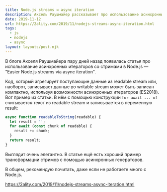 ```yaml
---
title: Node.js streams и async iteration
description: Аксель Раушмайер рассказывает про использование асинхронных итераторов со стримами в Node.js
date: 2019-11-12
url: https://2ality.com/2019/11/nodejs-streams-async-iteration.html
tags:
  - js
  - nodejs
  - async
layout: layouts/post.njk
---
```

В блоге Акселя Раушмайера пару дней назад появилась статья про использование асинхронных итераторов со стримами в Node.js — "Easier Node.js streams via async iteration".

Код, который агрегирует поступающие данные из readable stream или, наоборот, записывает данные во writable stream может быть записан компактно, используя возможности асинхронных итераторов (ES2018). Вот пример из статьи. В нём с помощью конструкции `for await ... of` считывается текст из readable stream и записывается в переменную result:

```js
async function readableToString(readable) {
  let result = '';
  for await (const chunk of readable) {
    result += chunk;
  }
  return result;
}
```

Выглядит очень элегантно. В статье ещё есть хороший пример трансформации стримов с помощью асинхронных генераторов.

В общем, рекомендую почитать, даже если не работаете много с Node.js.

https://2ality.com/2019/11/nodejs-streams-async-iteration.html

